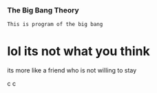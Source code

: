 ### The Big Bang Theory
`This is program of the big bang`
# lol its not what you think
  its more like a friend who is not willing to stay
  
c
c
